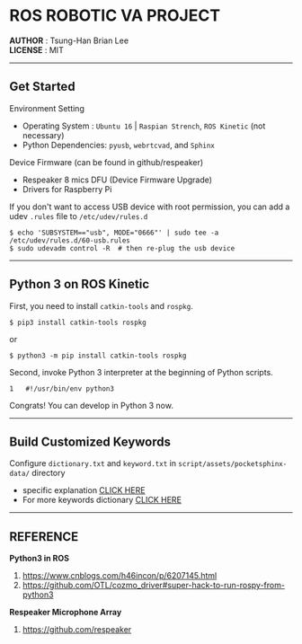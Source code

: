 # ROS ROBOTIC VA PROJECT

__AUTHOR__ : Tsung-Han Brian Lee <br />
__LICENSE__ : MIT

---

## Get Started

Environment Setting
  * Operating System : `Ubuntu 16` | `Raspian Strench`, `ROS Kinetic` (not necessary)
  * Python Dependencies: `pyusb`, `webrtcvad`, and `Sphinx`

Device Firmware (can be found in github/respeaker)
  * Respeaker 8 mics DFU (Device Firmware Upgrade)
  * Drivers for Raspberry Pi

If you don't want to access USB device with root permission, you can add a udev `.rules` file to `/etc/udev/rules.d`
```
$ echo 'SUBSYSTEM=="usb", MODE="0666"' | sudo tee -a /etc/udev/rules.d/60-usb.rules
$ sudo udevadm control -R  # then re-plug the usb device
```
---

## Python 3 on ROS Kinetic

First, you need to install `catkin-tools` and `rospkg`.
```
$ pip3 install catkin-tools rospkg
```
or
```
$ python3 -m pip install catkin-tools rospkg
```
Second, invoke Python 3 interpreter at the beginning of Python scripts.
```
1   #!/usr/bin/env python3
```
Congrats! You can develop in Python 3 now.

---

## Build Customized Keywords

Configure `dictionary.txt` and `keyword.txt` in `script/assets/pocketsphinx-data/` directory
<ul>
	<li>specific explanation
    <a href="https://github.com/respeaker/get_started_with_respeaker/issues/68">CLICK HERE</a>
  </li>
	<li>For more keywords dictionary
		<a href="https://raw.githubusercontent.com/respeaker/pocketsphinx-data/master/dictionary.txt">CLICK HERE</a>
  </li>
</ul>

---

## REFERENCE

__Python3 in ROS__
  1. https://www.cnblogs.com/h46incon/p/6207145.html
  2. https://github.com/OTL/cozmo_driver#super-hack-to-run-rospy-from-python3

__Respeaker Microphone Array__
  1. https://github.com/respeaker
